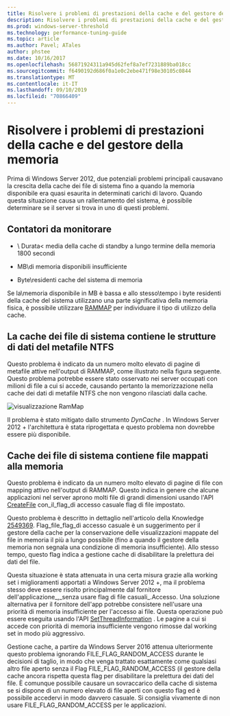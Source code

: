 ```yaml
---
title: Risolvere i problemi di prestazioni della cache e del gestore della memoria
description: Risolvere i problemi di prestazioni della cache e del gestore della memoria in Windows Server 16
ms.prod: windows-server-threshold
ms.technology: performance-tuning-guide
ms.topic: article
ms.author: Pavel; ATales
author: phstee
ms.date: 10/16/2017
ms.openlocfilehash: 56871924311a945d62fef8a7ef7231889ba018cc
ms.sourcegitcommit: f6490192d686f0a1e0c2ebe471f98e30105c0844
ms.translationtype: MT
ms.contentlocale: it-IT
ms.lasthandoff: 09/10/2019
ms.locfileid: "70866409"
---
```

# <a name="troubleshoot-cache-and-memory-manager-performance-issues"></a>Risolvere i problemi di prestazioni della cache e del gestore della memoria

Prima di Windows Server 2012, due potenziali problemi principali causavano la crescita della cache dei file di sistema fino a quando la memoria disponibile era quasi esaurita in determinati carichi di lavoro. Quando questa situazione causa un rallentamento del sistema, è possibile determinare se il server si trova in uno di questi problemi.


## <a name="counters-to-monitor"></a>Contatori da monitorare

-   \\ Durata&lt; media della cache di standby a lungo termine della memoria 1800 secondi

-   MB\\di memoria disponibili insufficiente

-   Byte\\residenti cache del sistema di memoria

Se la\\memoria disponibile in MB è bassa e allo stesso\\tempo i byte residenti della cache del sistema utilizzano una parte significativa della memoria fisica, è possibile utilizzare [RAMMAP](https://technet.microsoft.com/sysinternals/ff700229.aspx) per individuare il tipo di utilizzo della cache.

## <a name="system-file-cache-contains-ntfs-metafile-data-structures"></a>La cache dei file di sistema contiene le strutture di dati del metafile NTFS


Questo problema è indicato da un numero molto elevato di pagine di metafile attive nell'output di RAMMAP, come illustrato nella figura seguente. Questo problema potrebbe essere stato osservato nei server occupati con milioni di file a cui si accede, causando pertanto la memorizzazione nella cache dei dati di metafile NTFS che non vengono rilasciati dalla cache.

![visualizzazione RamMap](../../media/perftune-guide-rammap.png)

Il problema è stato mitigato dallo strumento *DynCache* . In Windows Server 2012 + l'architettura è stata riprogettata e questo problema non dovrebbe essere più disponibile.

## <a name="system-file-cache-contains-memory-mapped-files"></a>Cache dei file di sistema contiene file mappati alla memoria


Questo problema è indicato da un numero molto elevato di pagine di file con mapping attivo nell'output di RAMMAP. Questo indica in genere che alcune applicazioni nel server aprono molti file di grandi dimensioni usando l'API [CreateFile](https://msdn.microsoft.com/library/windows/desktop/aa363858.aspx) con\_il\_flag\_di accesso casuale flag di file impostato.

Questo problema è descritto in dettaglio nell'articolo della Knowledge [2549369](https://support.microsoft.com/default.aspx?scid=kb;en-US;2549369). Flag\_file\_flag\_di accesso casuale è un suggerimento per il gestore della cache per la conservazione delle visualizzazioni mappate del file in memoria il più a lungo possibile (fino a quando il gestore della memoria non segnala una condizione di memoria insufficiente). Allo stesso tempo, questo flag indica a gestione cache di disabilitare la prelettura dei dati del file.

Questa situazione è stata attenuata in una certa misura grazie alla working set i miglioramenti apportati a Windows Server 2012 +, ma il problema stesso deve essere risolto principalmente dal fornitore dell'applicazione\_,\_senza usare flag di file casuali\_.Accesso. Una soluzione alternativa per il fornitore dell'app potrebbe consistere nell'usare una priorità di memoria insufficiente per l'accesso ai file. Questa operazione può essere eseguita usando l'API [SetThreadInformation](https://msdn.microsoft.com/library/windows/desktop/hh448390.aspx) . Le pagine a cui si accede con priorità di memoria insufficiente vengono rimosse dal working set in modo più aggressivo.

Gestione cache, a partire da Windows Server 2016 attenua ulteriormente questo problema ignorando FILE_FLAG_RANDOM_ACCESS durante le decisioni di taglio, in modo che venga trattato esattamente come qualsiasi altro file aperto senza il Flag FILE_FLAG_RANDOM_ACCESS (il gestore della cache ancora rispetta questa flag per disabilitare la prelettura dei dati del file. È comunque possibile causare un sovraccarico della cache di sistema se si dispone di un numero elevato di file aperti con questo flag ed è possibile accedervi in modo davvero casuale. Si consiglia vivamente di non usare FILE_FLAG_RANDOM_ACCESS per le applicazioni.
